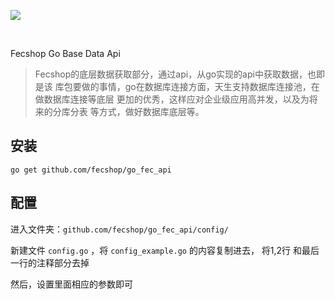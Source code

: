 <p>
  <a href="http://fecshop.appfront.fancyecommerce.com/">
    <img src="http://img.appfront.fancyecommerce.com/custom/logo.png">
  </a>
</p>
<br/>


Fecshop Go Base Data Api


> Fecshop的底层数据获取部分，通过api，从go实现的api中获取数据，也即是该
> 库包要做的事情，go在数据库连接方面，天生支持数据库连接池，在做数据库连接等底层
> 更加的优秀，这样应对企业级应用高并发，以及为将来的分库分表
> 等方式，做好数据库底层等。

安装
--------

```
go get github.com/fecshop/go_fec_api 
```


配置
----------

进入文件夹：`github.com/fecshop/go_fec_api/config/` 

新建文件 `config.go` ，将 `config_example.go` 的内容复制进去，
将1,2行 和最后一行的注释部分去掉

然后，设置里面相应的参数即可



